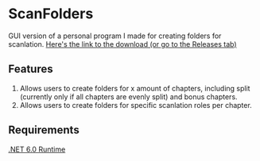 # ScanFolders
GUI version of a personal program I made for creating folders for scanlation.
[Here's the link to the download (or go to the Releases tab)](https://github.com/TheFrisianGamer/ScanFolders/releases/latest)

## Features
1. Allows users to create folders for x amount of chapters, including split (currently only if all chapters are evenly split) and bonus chapters.
2. Allows users to create folders for specific scanlation roles per chapter.

## Requirements
[.NET 6.0 Runtime](https://dotnet.microsoft.com/en-us/download/dotnet/6.0)
